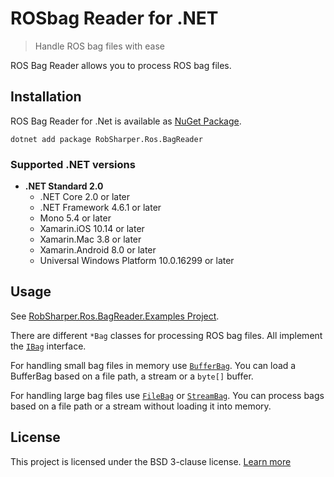 # ROSbag Reader for .NET
> Handle ROS bag files with ease

ROS Bag Reader allows you to process ROS bag files.


## Installation

ROS Bag Reader for .Net is available as [NuGet Package](https://robotics-baget.joanneum.at/packages/RobSharper.Ros.MessageParser/).


```
dotnet add package RobSharper.Ros.BagReader
``` 

### Supported .NET versions
 
* **.NET Standard 2.0**
    * .NET Core 2.0 or later
    * .NET Framework 4.6.1 or later
    * Mono 5.4 or later
    * Xamarin.iOS 10.14 or later
    * Xamarin.Mac 3.8 or later
    * Xamarin.Android 8.0 or later
    * Universal Windows Platform 10.0.16299 or later


## Usage

See [RobSharper.Ros.BagReader.Examples Project](RobSharper.Ros.BagReader.Examples/).

There are different `*Bag` classes for processing ROS bag files.
All implement the [`IBag`](RobSharper.Ros.BagReader/IBag.cs) interface.

For handling small bag files in memory use [`BufferBag`](RobSharper.Ros.BagReader/BufferBag.cs). 
You can load a BufferBag based on a file path, a stream or a `byte[]` buffer.

For handling large bag files use [`FileBag`](RobSharper.Ros.BagReader/FileBag.cs) or [`StreamBag`](RobSharper.Ros.BagReader/StreamBag.cs).
You can process bags based on a file path or a stream without loading it into memory.


## License

This project is licensed under the BSD 3-clause license. 
[Learn more](https://choosealicense.com/licenses/bsd-3-clause/)
